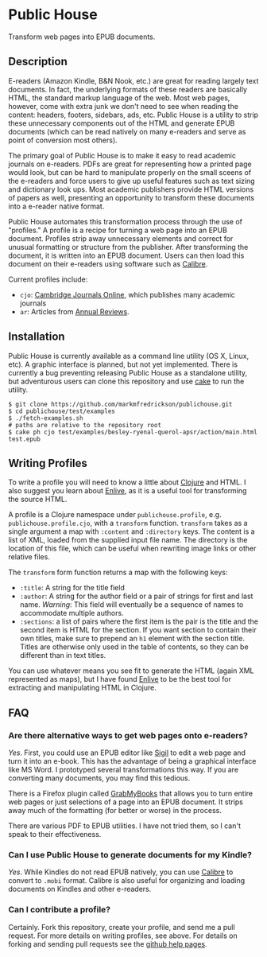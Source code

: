 # Public House
Transform web pages into EPUB documents.

## Description

E-readers (Amazon Kindle, B&N Nook, etc.) are great for reading largely
text documents. In fact, the underlying formats of these readers are
basically HTML, the standard markup language of the web. Most web
pages, however, come with extra junk we don't need to see when reading
the content: headers, footers, sidebars, ads, etc. Public House is a
utility to strip these unnecessary components out of the HTML and
generate EPUB documents (which can be read natively on many e-readers
and serve as point of conversion most others).

The primary goal of Public House is to make it easy to read academic
journals on e-readers. PDFs are great for representing how a printed
page would look, but can be hard to manipulate properly on the small
sceens of the e-readers and force users to give up useful features
such as text sizing and dictionary look ups. Most academic publishers
provide HTML versions of papers as well, presenting an opportunity to
transform these documents into a e-reader native format.

Public House automates this transformation process through the use of
"profiles." A profile is a recipe for turning a web page into an EPUB
document. Profiles strip away unnecessary elements and correct for
unusual formatting or structure from the publisher. After transforming
the document, it is written into an EPUB document. Users can then load
this document on their e-readers using software such as
[Calibre](http://calibre-ebook.com). 

Current profiles include:

* `cjo`: [Cambridge Journals Online](http://journals.cambridge.org), 
which publishes many academic journals
* `ar`: Articles from [Annual Reviews](http://www.annualreviews.org/).

## Installation

Public House is currently available as a command line utility (OS X,
Linux, etc). A graphic interface is planned, but not yet implemented. 
There is currently a bug preventing releasing Public House as a
standalone utility, but adventurous users can clone this repository
and use [cake](http://github.com/flatland/cake) to run the utility.

    $ git clone https://github.com/markmfredrickson/publichouse.git
    $ cd publichouse/test/examples
    $ ./fetch-examples.sh
    # paths are relative to the repository root
    $ cake ph cjo test/examples/besley-ryenal-querol-apsr/action/main.html test.epub

## Writing Profiles

To write a profile you will need to know a little about
[Clojure](http://clojure.org) and
HTML. I also suggest you learn about
[Enlive](https://github.com/cgrand/enlive), 
as it is a useful tool for transforming the source HTML.

A profile is a Clojure namespace under `publichouse.profile`,
e.g. `publichouse.profile.cjo`, with a `transform`
function. `transform` takes as a single argument a map with `:content`
and `:directory` keys. The content is a list of XML, loaded from the
supplied input file name. The directory is the location of this file,
which can be useful when rewriting image links or other relative
files.

The `transform` form function returns a map with the following keys:

* `:title`: A string for the title field
* `:author`:  A string for the author field or a pair of strings for
first and last name. _Warning_: This field will eventually be a
sequence of names to accommodate multiple authors.
* `:sections`: a list of pairs where the first item is the pair is the
title and the second item is HTML for the section. If you want section
to contain their own titles, make sure to prepend an `h1` element with
the section title. Titles are otherwise only used in the table of
contents, so they can be different than in text titles.

You can use whatever means you see fit to generate the HTML (again XML
represented as maps), but I have found
[Enlive](https://github.com/cgrand/enlive) to be the best tool
for extracting and manipulating HTML in Clojure.


## FAQ

### Are there alternative ways to get web pages onto e-readers?

*Yes*. First, you could use an EPUB editor like
[Sigil](http://code.google.com/p/sigil/) to edit a web page and turn it
into an e-book. This has the advantage of being a graphical interface
like MS Word. I prototyped several transformations this way. 
If you are converting many documents, you may find this tedious.

There is a Firefox plugin called
[GrabMyBooks](http://www.grabmybooks.com/) that allows you to turn
entire web pages or just selections of a page into an EPUB document. It
strips away much of the formatting (for better or worse) in the
process.

There are various PDF to EPUB utilities. I have not tried them, so I
can't speak to their effectiveness.

### Can I use Public House to generate documents for my Kindle?

*Yes*. While Kindles do not read EPUB natively, you can use
[Calibre](http://calibre-ebook.com) to convert to `.mobi`
format. Calibre is also useful for organizing and loading documents on
Kindles and other e-readers.

### Can I contribute a profile?

Certainly. Fork this repository, create your profile, and send me a
pull request. For more details on writing profiles, see above. For
details on forking and sending pull requests see the [github help
pages](http://help.github.com/).

